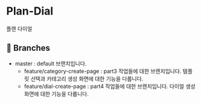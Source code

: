 # Plan-Dial
플랜 다이얼

## 🌿 Branches
+ master : default 브랜치입니다.    
  + feature/category-create-page : part3 작업들에 대한 브랜치입니다. 템플릿 선택과 카테고리 생성 화면에 대한 기능을 다룹니다.
  + feature/dial-create-page : part4 작업들에 대한 브랜치입니다. 다이얼 생성 화면에 대한 기능을 다룹니다.
